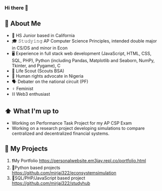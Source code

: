 ### Hi there 👋 

<!--
**mirjai322/mirjai322** is a ✨ _special_ ✨ repository because its `README.md` (this file) appears on your GitHub profile.

Here are some ideas to get you started:

- 🔭 I’m currently working on ...
- 🌱 I’m currently learning ...
- 👯 I’m looking to collaborate on ...
- 🤔 I’m looking for help with ...
- 💬 Ask me about ...
- 📫 How to reach me: ...
- 😄 Pronouns: ...
- ⚡ Fun fact: ...
-->
## :book: About Me
- 📕 HS Junior based in California 
- 🎓 𝚂𝚝𝚞𝚍𝚢𝚒𝚗𝚐 AP Computer Science Principles, intended double major in CS/DS and minor in Econ
- 🖥 Experience in full stack web development (JavaScript, HTML, CSS, SQL, PHP), Python (including Pandas, Matplotlib and Seaborn, NumPy, Tkinter, and Pygame), C
- 🌳 Life Scout (Scouts BSA)
- 💪 Human rights advocate in Nigeria
- 🗣 Debater on the national circuit (PF)
- ♀︎ Feminist
- ⛓ Web3 enthusiast

## ⬆ What I'm up to
- Working on Performance Task Project for my AP CSP Exam
- Working on a research project developing simulations to compare centralized and decentralized financial systems. 

## 🔔 My Projects
<!--START_SECTION:activity-->
1. ❗️My Portfolio https://personalwebsite.em3jay.repl.co/portfolio.html
2. 🎉Python based projects https://github.com/mirjai322/econsystemsimulation 
3. 💪SQL/PHP/JavaScript based project   https://github.com/mirjai322/studyhub

<!--END_SECTION:activity-->
